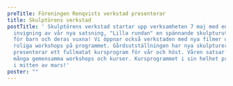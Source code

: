 ```yaml
---
preTitle: Föreningen Renqvists verkstad presenterar
title: Skulptörens verkstad
postTitle: ' Skulptörens verkstad startar upp verksamheten 7 maj med en
  invigning av vår nya satsning, "Lilla rundan" en spännande skulpturutställning
  för barn och deras vuxna! Vi öppnar också verkstaden med nya filmer och med
  roliga workshops på programmet. Gårdsutställningen har nya skulpturer och vi
  presenterar ett fullmatat kursprogram för vår och höst. Våren satsar vi på
  många gemensamma workshops och kurser. Kursprogrammet i sin helhet presenteras
  i mitten av mars!'
poster: ""
---
```

